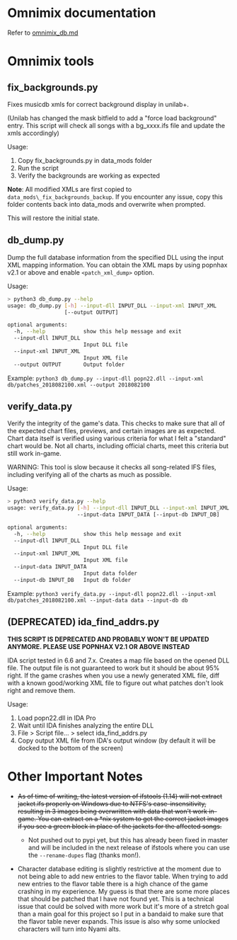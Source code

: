 # Omnimix documentation

Refer to [omnimix_db.md](omnimix_db.md)

# Omnimix tools

## fix_backgrounds.py

Fixes musicdb xmls for correct background display in unilab+.

(Unilab has changed the mask bitfield to add a "force load background" entry. This script will check all songs with a bg_xxxx.ifs file and update the xmls accordingly)

Usage:
1. Copy fix_backgrounds.py in data_mods folder
2. Run the script
3. Verify the backgrounds are working as expected

**Note**: All modified XMLs are first copied to `data_mods\_fix_backgrounds_backup`. If you encounter any issue, copy this folder contents back into data_mods and overwrite when prompted.

This will restore the initial state.


## db_dump.py

Dump the full database information from the specified DLL using the input XML mapping information.
You can obtain the XML maps by using popnhax v2.1 or above and enable `<patch_xml_dump>` option.

Usage:
```bash
> python3 db_dump.py --help
usage: db_dump.py [-h] --input-dll INPUT_DLL --input-xml INPUT_XML
                  [--output OUTPUT]

optional arguments:
  -h, --help            show this help message and exit
  --input-dll INPUT_DLL
                        Input DLL file
  --input-xml INPUT_XML
                        Input XML file
  --output OUTPUT       Output folder
```

Example: `python3 db_dump.py --input-dll popn22.dll --input-xml db/patches_2018082100.xml --output 2018082100`


## verify_data.py

Verify the integrity of the game's data. This checks to make sure that all of the expected chart files, previews, and certain images are as expected.
Chart data itself is verified using various criteria for what I felt a "standard" chart would be.
Not all charts, including official charts, meet this criteria but still work in-game.

WARNING: This tool is slow because it checks all song-related IFS files, including verifying all of the charts as much as possible.

Usage:
```bash
> python3 verify_data.py --help
usage: verify_data.py [-h] --input-dll INPUT_DLL --input-xml INPUT_XML
                      --input-data INPUT_DATA [--input-db INPUT_DB]

optional arguments:
  -h, --help            show this help message and exit
  --input-dll INPUT_DLL
                        Input DLL file
  --input-xml INPUT_XML
                        Input XML file
  --input-data INPUT_DATA
                        Input data folder
  --input-db INPUT_DB   Input db folder
```

Example: `python3 verify_data.py --input-dll popn22.dll --input-xml db/patches_2018082100.xml --input-data data --input-db db`


## (DEPRECATED) ida_find_addrs.py

**THIS SCRIPT IS DEPRECATED AND PROBABLY WON'T BE UPDATED ANYMORE. PLEASE USE POPNHAX V2.1 OR ABOVE INSTEAD**

IDA script tested in 6.6 and 7.x.
Creates a map file based on the opened DLL file.
The output file is not guaranteed to work but it should be about 95% right.
If the game crashes when you use a newly generated XML file, diff with a known good/working XML file to figure out what patches don't look right and remove them.

Usage:
1. Load popn22.dll in IDA Pro
2. Wait until IDA finishes analyzing the entire DLL
3. File > Script file... > select ida_find_addrs.py
4. Copy output XML file from IDA's output window (by default it will be docked to the bottom of the screen)


# Other Important Notes

- ~~As of time of writing, the latest version of ifstools (1.14) will not extract jacket.ifs properly on Windows due to NTFS's case-insensitivity, resulting in 3 images being overwritten with data that won't work in-game. You can extract on a *nix system to get the correct jacket images if you see a green block in place of the jackets for the affected songs.~~
  - Not pushed out to pypi yet, but this has already been fixed in master and will be included in the next release of ifstools where you can use the `--rename-dupes` flag (thanks mon!).

- Character database editing is slightly restrictive at the moment due to not being able to add new entries to the flavor table. When trying to add new entries to the flavor table there is a high chance of the game crashing in my experience. My guess is that there are some more places that should be patched that I have not found yet. This is a technical issue that could be solved with more work but it's more of a stretch goal than a main goal for this project so I put in a bandaid to make sure that the flavor table never expands. This issue is also why some unlocked characters will turn into Nyami alts.

